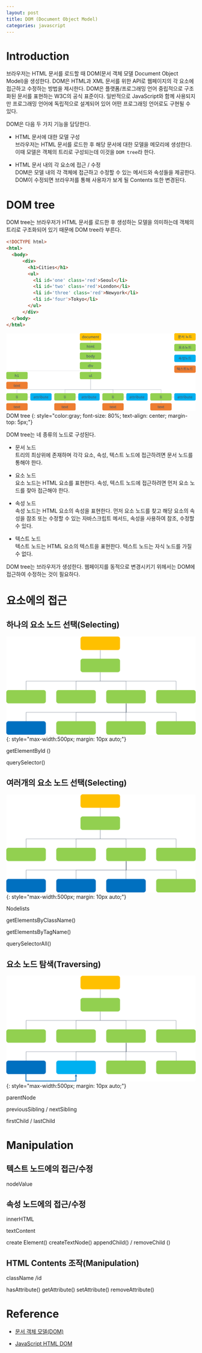 ```yaml
---
layout: post
title: DOM (Document Object Model)
categories: javascript
---
```


# Introduction

브라우저는 HTML 문서를 로드할 때 DOM(문서 객체 모델 Document Object Model)을 생성한다. DOM은 HTML과 XML 문서를 위한 API로 웹페이지의 각 요소에 접근하고 수정하는 방법을 제시한다. DOM은 플랫폼/프로그래밍 언어 중립적으로 구조화된 문서를 표현하는 W3C의 공식 표준이다. 일반적으로 JavaScript와 함께 사용되지만 프로그래밍 언어에 독립적으로 설계되어 있어 어떤 프로그래밍 언어로도 구현될 수 있다.

DOM은 다음 두 가지 기능을 담당한다.

- HTML 문서에 대한 모델 구성  
  브라우저는 HTML 문서를 로드한 후 해당 문서에 대한 모델을 메모리에 생성한다. 이때 모델은 객체의 트리로 구성되는데 이것을 `DOM tree`라 한다.

- HTML 문서 내의 각 요소에 접근 / 수정  
  DOM은 모델 내의 각 객체에 접근하고 수정할 수 있는 메서드와 속성들을 제공한다. DOM이 수정되면 브라우저를 통해 사용자가 보게 될 Contents 또한 변경된다.

# DOM tree

DOM tree는 브라우저가 HTML 문서를 로드한 후 생성하는 모델을 의미하는데 객체의 트리로 구조화되어 있기 때문에 DOM tree라 부른다.

```html
<!DOCTYPE html>
<html>
  <body>
      <div>
        <h1>Cities</h1>
        <ul>
          <li id='one' class='red'>Seoul</li>
          <li id='two' class='red'>London</li>
          <li id='three' class='red'>Newyork</li>
          <li id='four'>Tokyo</li>
        </ul>
      </div>
  </body>
</html>
```

![DOM tree](/img/dom-tree.png)
DOM tree
{: style="color:gray; font-size: 80%; text-align: center; margin-top: 5px;"}

DOM tree는 네 종류의 노드로 구성된다.

- 문서 노드  
  트리의 최상위에 존재하며 각각 요소, 속성, 텍스트 노드에 접근하려면 문서 노드를 통해야 한다.

- 요소 노드  
  요소 노드는 HTML 요소를 표현한다. 속성, 텍스트 노드에 접근하려면 먼저 요소 노드를 찾아 접근해야 한다.

- 속성 노드  
  속성 노드는 HTML 요소의 속성을 표현한다. 먼저 요소 노드를 찾고 해당 요소의 속성을 참조 또는 수정할 수 있는 자바스크립트 메서드, 속성을 사용하여 참조, 수정할 수 있다.

- 텍스트 노드  
  텍스트 노드는 HTML 요소의 텍스트을 표현한다. 텍스트 노드는 자식 노드를 가질 수 없다.

DOM tree는 브라우저가 생성한다. 웹페이지를 동적으로 변경시키기 위헤서는 DOM에 접근하여 수정하는 것이 필요하다.  

# 요소에의 접근

## 하나의 요소 노드 선택(Selecting)

![select an individual element node](/img/select-an-individual-element-node.png)
{: style="max-width:500px; margin: 10px auto;"}


getElementByld ()

querySelector()


## 여러개의 요소 노드 선택(Selecting)

![select multiful elements](/img/select-multiful-elements.png)
{: style="max-width:500px; margin: 10px auto;"}

Nodelists


getElementsByClassName()

getElementsByTagName()

querySelectorAll()


## 요소 노드 탐색(Traversing)

![traversing](/img/traversing.png)
{: style="max-width:500px; margin: 10px auto;"}

parentNode

previousSibling / nextSibling

firstChild / lastChild

# Manipulation

## 텍스트 노드에의 접근/수정

nodeValue

## 속성 노드에의 접근/수정

innerHTML

textContent

create Element()
createTextNode()
appendChild() / removeChild ()

## HTML Contents 조작(Manipulation)

className /id

hasAttribute()
getAttribute()
setAttribute()
removeAttribute()





# Reference

* [문서 객체 모델(DOM)](https://developer.mozilla.org/ko/docs/DOM)

* [JavaScript HTML DOM](http://www.w3schools.com/js/js_htmldom.asp)
